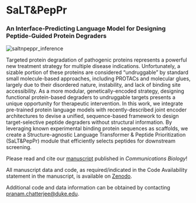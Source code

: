 # SaLT&PepPr

### An Interface-Predicting Language Model for Designing Peptide-Guided Protein Degraders

![saltnpeppr_inference](https://user-images.githubusercontent.com/106272333/196185861-40837a34-2164-4a95-bdf0-30ce9b4b4b9f.png)

Targeted protein degradation of pathogenic proteins represents a powerful new treatment strategy for multiple disease indications. Unfortunately, a sizable portion of these proteins are considered “undruggable” by standard small molecule-based approaches, including PROTACs and molecular glues, largely due to their disordered nature, instability, and lack of binding site accessibility. As a more modular, genetically-encoded strategy, designing functional protein-based degraders to undruggable targets presents a unique opportunity for therapeutic intervention. In this work, we integrate pre-trained protein language models with recently-described joint encoder architectures to devise a unified, sequence-based framework to design target-selective peptide degraders without structural information. By leveraging known experimental binding protein sequences as scaffolds, we create a Structure-agnostic Language Transformer & Peptide Prioritization (SaLT&PepPr) module that efficiently selects peptides for downstream screening.

Please read and cite our [manuscript](https://www.nature.com/articles/s42003-023-05464-z) published in *Communications Biology*!

All manuscript data and code, as required/indicated in the Code Availability statement in the manuscript, is available on [Zenodo](https://zenodo.org/records/10008581). 

Additional code and data information can be obtained by contacting pranam.chatterjee@duke.edu.  
